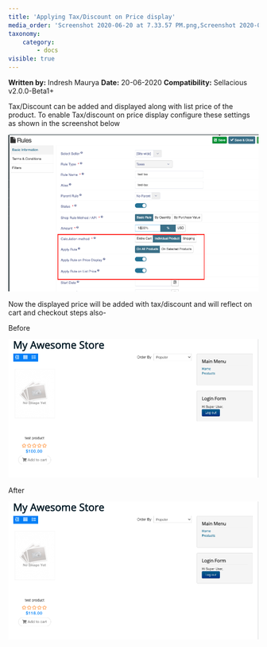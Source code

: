 ```yaml
---
title: 'Applying Tax/Discount on Price display'
media_order: 'Screenshot 2020-06-20 at 7.33.57 PM.png,Screenshot 2020-06-20 at 7.35.18 PM.png,Screenshot 2020-06-20 at 7.35.32 PM.png'
taxonomy:
    category:
        - docs
visible: true
---
```


**Written by:** Indresh Maurya
**Date:** 20-06-2020
**Compatibility:** Sellacious v2.0.0-Beta1+

Tax/Discount can be added and displayed along with list price of the product. To enable Tax/discount on price display configure these settings as shown in the screenshot below 

![](Screenshot%202020-06-20%20at%207.33.57%20PM.png)

Now the displayed price will be added with tax/discount and will reflect on cart and checkout steps also-

Before

![](Screenshot%202020-06-20%20at%207.35.18%20PM.png)

After

![](Screenshot%202020-06-20%20at%207.35.32%20PM.png)